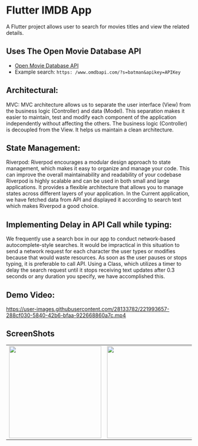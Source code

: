 # Flutter IMDB App

A Flutter project allows user to search for movies titles and view the related details.

## Uses The Open Movie Database API
- [Open Movie Database API](https://www.omdbapi.com)
- Example search: `https: /www.omdbapi.com/?s=batman&apikey=APIKey`

## Architectural:
MVC: MVC architecture allows us to separate the user interface (View) from the
business logic (Controller) and data (Model). This separation makes it easier to
maintain, test and modify each component of the application independently without
affecting the others. The business logic (Controller) is decoupled from the View. It
helps us maintain a clean architecture.

## State Management:
Riverpod: Riverpod encourages a modular design approach to state management,
which makes it easy to organize and manage your code. This can improve the overall
maintainability and readability of your codebase
Riverpod is highly scalable and can be used in both small and large applications. It
provides a flexible architecture that allows you to manage states across different layers
of your application.
In the Current application, we have fetched data from API and displayed it according to
search text which makes Riverpod a good choice.

## Implementing Delay in API Call while typing:
We frequently use a search box in our app to conduct network-based autocomplete-style
searches. It would be impractical in this situation to send a network request for each
character the user types or modifies because that would waste resources. As soon as the
user pauses or stops typing, it is preferable to call API. Using a Class, which utilizes a
timer to delay the search request until it stops receiving text updates after 0.3 seconds
or any duration you specify, we have accomplished this.

## Demo Video:

https://user-images.githubusercontent.com/28133782/221993657-288cf030-5840-42b6-bfaa-922668860a7c.mp4

## ScreenShots

<table>
  <tr>
    <td>
  <img width="250px" src="https://user-images.githubusercontent.com/28133782/221994002-50ebbfbf-e77e-403d-8fcc-6d73307b8a23.jpeg">
    </td>
    <td>
       <img width="250px" src="https://user-images.githubusercontent.com/28133782/221994004-5de57342-c957-43a6-9665-1c1ae890c0b9.jpeg">
    </td>
  </tr>
</table>
